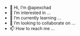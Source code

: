 - 👋 Hi, I’m @apexchad
- 👀 I’m interested in ...
- 🌱 I’m currently learning ...
- 💞️ I’m looking to collaborate on ...
- 📫 How to reach me ...

<!---
apexchad/apexchad is a ✨ special ✨ repository because its `README.md` (this file) appears on your GitHub profile.
You can click the Preview link to take a look at your changes.
--->
